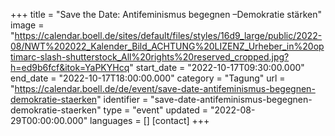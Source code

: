 +++
title = "Save the Date: Antifeminismus begegnen –Demokratie stärken"
image = "https://calendar.boell.de/sites/default/files/styles/16d9_large/public/2022-08/NWT%202022_Kalender_Bild_ACHTUNG%20LIZENZ_Urheber_in%20optimarc-slash-shutterstock_All%20rights%20reserved_cropped.jpg?h=ed9b6fcf&itok=YaPKYHcq"
start_date = "2022-10-17T09:30:00.000"
end_date = "2022-10-17T18:00:00.000"
category = "Tagung"
url = "https://calendar.boell.de/de/event/save-date-antifeminismus-begegnen-demokratie-staerken"
identifier = "save-date-antifeminismus-begegnen-demokratie-staerken"
type = "event"
updated = "2022-08-29T00:00:00.000"
languages = []
[contact]
+++